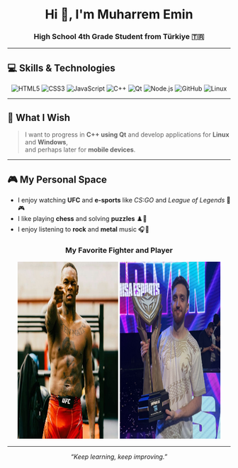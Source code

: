 <!-- Başlık -->
<h1 align="center">Hi 👋, I'm Muharrem Emin</h1>
<h3 align="center">High School 4th Grade Student from Türkiye 🇹🇷</h3>

---

<!-- Yetenekler -->
<h2>💻 Skills & Technologies</h2>

<p align="center">
  <img src="https://img.shields.io/badge/HTML5-E34F26?logo=html5&logoColor=white" alt="HTML5" />
  <img src="https://img.shields.io/badge/CSS3-1572B6?logo=css3&logoColor=white" alt="CSS3" />
  <img src="https://img.shields.io/badge/JavaScript-F7DF1E?logo=javascript&logoColor=black" alt="JavaScript" />
  <img src="https://img.shields.io/badge/C++-00599C?logo=cplusplus&logoColor=white" alt="C++" />
  <img src="https://img.shields.io/badge/Qt-41CD52?logo=qt&logoColor=white" alt="Qt" />
  <img src="https://img.shields.io/badge/Node.js-339933?logo=node.js&logoColor=white" alt="Node.js" />
  <img src="https://img.shields.io/badge/GitHub-181717?logo=github&logoColor=white" alt="GitHub" />
  <img src="https://img.shields.io/badge/Linux-FCC624?logo=linux&logoColor=black" alt="Linux" />
</p>

---

<!-- Hedefler -->
<h2>🚀 What I Wish</h2>

> I want to progress in **C++ using Qt** and develop applications for **Linux** and **Windows**,  
> and perhaps later for **mobile devices**.

---

<!-- Kişisel Alan -->
<h2>🎮 My Personal Space</h2>

- I enjoy watching **UFC** and **e-sports** like *CS:GO* and *League of Legends* 🥊🎮  
- I like playing **chess** and solving **puzzles** ♟️🧩  
- I enjoy listening to **rock** and **metal** music 🎧🤘  

<h3 align="center">My Favorite Fighter and Player</h3>

<p align="center">
  <img src="Israel Adesanya.JPEG" alt="Israel Adesanya" width="45%" height="400px"/>
  <img src="G0rCAZ0WQAAjbnq.jpg" width="45%" height="400px" />
</p>

---

<p align="center">
  <i>“Keep learning, keep improving.”</i>
</p>

